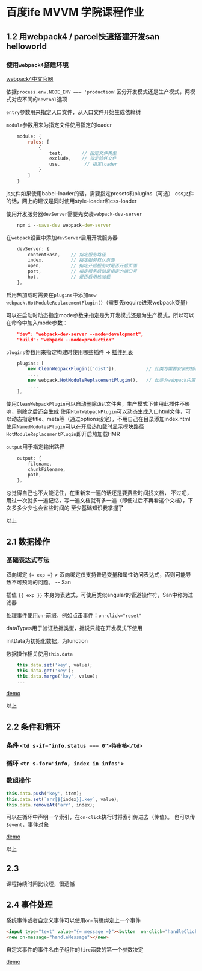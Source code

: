 # 百度ife MVVM 学院课程作业

## 1.2 用webpack4 / parcel快速搭建开发san helloworld

### 使用`webpack4`搭建环境

[webpack4中文官网](https://webpack.docschina.org/)

依据`process.env.NODE_ENV === 'production'`区分开发模式还是生产模式，两模式对应不同的`devtool`选项

`entry`参数用来指定入口文件，从入口文件开始生成依赖树

`module`参数用来为指定文件使用指定的loader

```js
    module: {
        rules: [
            {
                test,       // 指定文件类型
                exclude,    // 指定除外文件
                use,         // 指定loader
            }
        ]
    }
```

js文件如果使用babel-loader的话，需要指定presets和plugins（可选）
css文件的话，网上的建议是同时使用style-loader和css-loader

使用开发服务器`devServer`需要先安装`webpack-dev-server`

```bat
    npm i --save-dev webpack-dev-server
```

在`webpack`设置中添加`devServer`启用开发服务器

```js
    devServer: {
        contentBase,    // 指定服务路径
        index,          // 指定服务默认页面
        open,           // 指定开启服务时是否开启页面
        port,           // 指定服务启动是指定的端口号
        hot,            // 是否启用热加载
    },
```

启用热加载时需要在`plugins`中添加`new webpack.HotModuleReplacementPlugin()`（需要先require进来webpack变量）

可以在启动时动态指定mode参数来指定是为开发模式还是为生产模式，所以可以在命令中加入mode参数：

```json
    "dev": "webpack-dev-server --mode=development",
    "build": "webpack --mode=production"
```

`plugins`参数用来指定构建时使用哪些插件 -> [插件列表](https://webpack.docschina.org/plugins)

```js
    plugins: [
        new CleanWebpackPlugin(['dist']),           // 此类为需要安装的插件
        ...,
        new webpack.HotModuleReplacementPlugin(),   // 此类为webpack内置插件
        ...,
    ],
```

使用`CleanWebpackPlugin`可以自动删除dist文件夹，生产模式下使用此插件不影响，删除之后还会生成
使用`HtmlWebpackPlugin`可以动态生成入口html文件，可以动态指定title、meta等（通过options设定），不用自己在目录添加index.html
使用`NamedModulesPlugin`可以在开启热加载时显示模块路径
`HotModuleReplacementPlugin`即开启热加载HMR

`output`用于指定输出路径

```js
    output: {
        filename,
        chunkFilename,
        path,
    },
```

总觉得自己也不大能记住，在重新来一遍的话还是要费些时间找文档，
不过吧，用过一次就多一遍记忆，写一遍文档就有多一遍（即便过后不再看这个文档），下次多多少少也会省些时间的
至少基础知识我掌握了

以上

## 2.1 数据操作

### 基础表达式写法

双向绑定 `{= exp =}` > 双向绑定仅支持普通变量和属性访问表达式，否则可能导致不可预测的问题。 -- San

插值 `{{ exp }}` 本身为表达式，可使用类似angular的管道操作符，San中称为过滤器

处理事件使用`on-`前缀，例如点击事件：`on-click="reset"`

dataTypes用于验证数据类型，据说只能在开发模式下使用

initData为初始化数据，为function

数据操作相关使用`this.data`

```js
    this.data.set('key', value);
    this.data.get('key');
    this.data.merge('key', value);
    ...
```

[demo](https://p-jiangh.github.io/ife-mvvm-lesson/demos/2.1/index.html)

以上

## 2.2 条件和循环

### 条件 `<td s-if="info.status === 0">待审核</td>`

### 循环 `<tr s-for="info, index in infos">`

### 数组操作

```js
this.data.push('key', item);
this.data.set(`arr[${index}].key`, value);
this.data.removeAt('arr', index);
```

可以在循环中声明一个索引，在`on-click`执行时将索引传进去（传值）。
也可以传`$event`，事件对象

[demo](https://p-jiangh.github.io/ife-mvvm-lesson/demos/2.2/index.html)

以上

## 2.3

课程持续时间比较短，很遗憾

## 2.4 事件处理

系统事件或者自定义事件可以使用`on-`前缀绑定上一个事件

```html
<input type="text" value="{= message =}"><button  on-click="handleClick">通知父组件</button>
<new on-message="handleMessage"></new>
```

自定义事件的事件名由子组件的`fire`函数的第一个参数决定

[demo](https://p-jiangh.github.io/ife-mvvm-lesson/demos/2.4/index.html)
